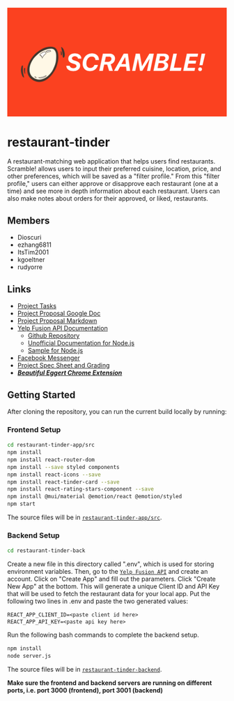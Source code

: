 ![](images/scramble.png)

# restaurant-tinder
A restaurant-matching web application that helps users find restaurants. Scramble! allows users to input their preferred cuisine, location, price, and other preferences, which will be saved as a "filter profile." From this "filter profile," users can either approve or disapprove each restaurant (one at a time) and see more in depth information about each restaurant. Users can also make notes about orders for their approved, or liked, restaurants.

## Members
- Dioscuri
- ezhang6811
- ItsTim2001
- kgoeltner
- rudyorre

## Links
- [Project Tasks](https://github.com/rudyorre/restaurant-tinder/projects/1?add_cards_query=is%3Aopen)
- [Project Proposal Google Doc](https://docs.google.com/document/d/11MiO7qC6HRgcwL0tFzGR1OGJ3Lp-lQLyfBPIhYGOYIQ/edit)
- [Project Proposal Markdown](https://github.com/rudyorre/restaurant-tinder/blob/main/proposal.md)
- [Yelp Fusion API Documentation](https://www.yelp.com/developers/documentation/v3)
  - [Github Repository](https://www.yelp.com/developers/documentation/v3)
  - [Unofficial Documentation for Node.js](https://github.com/tonybadguy/yelp-fusion)
  - [Sample for Node.js](https://github.com/Yelp/yelp-fusion/tree/master/fusion/node)
- [Facebook Messenger](https://www.facebook.com/messages/)
- [Project Spec Sheet and Grading](https://web.cs.ucla.edu/classes/fall21/cs35L/project.html)
- [***Beautiful Eggert Chrome Extension***](https://chrome.google.com/webstore/detail/beautiful-eggert/gkhkfkioobdgdboaejfjgbefmedmeijh)

## Getting Started
After cloning the repository, you can run the current build locally by running:

### Frontend Setup
```bash
cd restaurant-tinder-app/src
npm install
npm install react-router-dom
npm install --save styled components
npm install react-icons --save
npm install react-tinder-card --save
npm install react-rating-stars-component --save
npm install @mui/material @emotion/react @emotion/styled
npm start
```
The source files will be in [`restaurant-tinder-app/src`](https://github.com/rudyorre/restaurant-tinder/tree/main/restaurant-tinder-app/src).  

### Backend Setup
```bash
cd restaurant-tinder-back
```
Create a new file in this directory called ".env", which is used for storing environment variables.
Then, go to the [`Yelp Fusion API`](https://www.yelp.com/developers/documentation/v3/get_started) and create an account.
Click on "Create App" and fill out the parameters. Click "Create New App" at the bottom.
This will generate a unique Client ID and API Key that will be used to fetch the restaurant data for your local app.
Put the following two lines in .env and paste the two generated values:
```.env
REACT_APP_CLIENT_ID=<paste client id here>
REACT_APP_API_KEY=<paste api key here>
```
Run the following bash commands to complete the backend setup.
```bash
npm install
node server.js
```
The source files will be in [`restaurant-tinder-backend`](https://github.com/rudyorre/restaurant-tinder/tree/main/restaurant-tinder-backend).  

**Make sure the frontend and backend servers are running on different ports, i.e. port 3000 (frontend), port 3001 (backend)**
